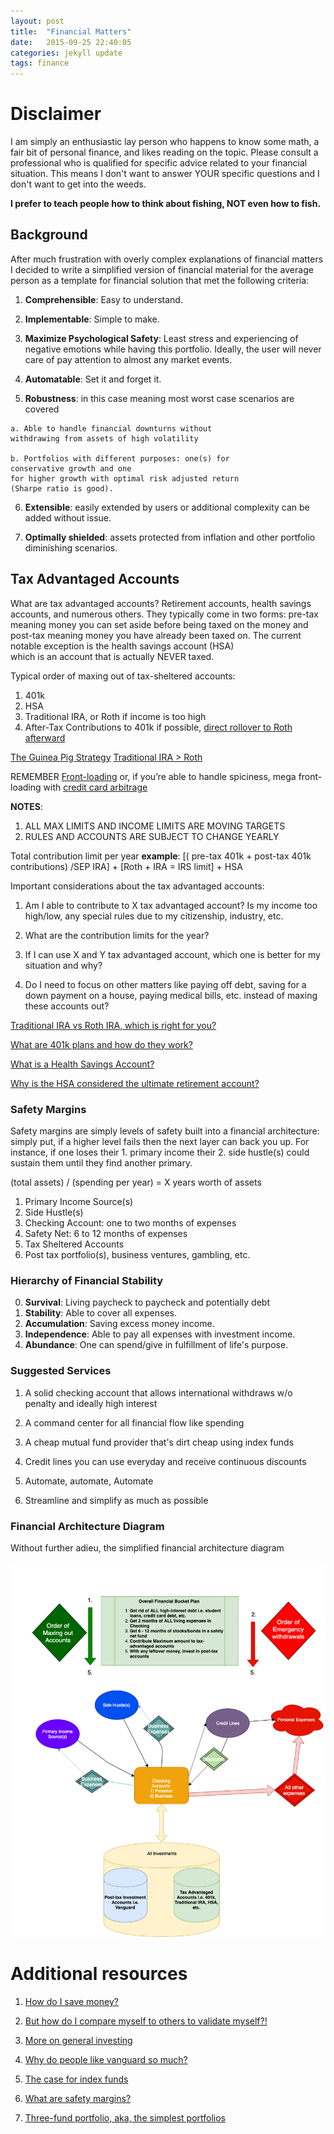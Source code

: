 ```yaml
---
layout: post
title:  "Financial Matters"
date:   2015-09-25 22:40:05
categories: jekyll update
tags: finance
---
```


# Disclaimer

  I am simply an enthusiastic lay person
  who happens to know some math, a fair bit of personal finance,
  and likes reading on the topic. Please consult a professional who is qualified for specific advice related to your financial situation.
  This means I don't want to answer YOUR specific questions and I don't want to get
  into the weeds.

**I prefer to teach people how to think about fishing, NOT even how to fish.**

## Background

After much frustration with overly complex explanations of financial matters I
decided to write a simplified version of financial material for the
average person as a template for financial solution that met the following criteria:

  1. **Comprehensible**: Easy to understand.

  2. **Implementable**: Simple to make.

  3. **Maximize Psychological Safety**: Least stress and experiencing of negative emotions while having this portfolio. Ideally, the user will never care of pay attention to almost any market events.

  4. **Automatable**: Set it and forget it.

  5. **Robustness**: in this case meaning most worst case scenarios are covered

    a. Able to handle financial downturns without
    withdrawing from assets of high volatility

    b. Portfolios with different purposes: one(s) for
    conservative growth and one
    for higher growth with optimal risk adjusted return
    (Sharpe ratio is good).

  6. **Extensible**: easily extended by users or additional complexity can be added
  without issue.

  7. **Optimally shielded**: assets protected from  inflation and other portfolio diminishing scenarios.

## Tax Advantaged Accounts

What are tax advantaged accounts? Retirement accounts, health savings accounts, and
numerous others. They typically come in two forms: pre-tax meaning money you can
set aside before being taxed on the money and post-tax meaning money you have already
been taxed on. The current notable exception is the health savings account (HSA)  
which is an account that is actually NEVER taxed.

Typical order of maxing out of tax-sheltered accounts:
1. 401k
2. HSA
3. Traditional IRA, or Roth if income is too high
4. After-Tax Contributions to 401k if possible, [direct rollover to Roth afterward](https://www.madfientist.com/after-tax-contributions/)

[The Guinea Pig Strategy](http://www.madfientist.com/guinea-pig-experiment/)
[Traditional IRA > Roth](https://www.madfientist.com/traditional-ira-vs-roth-ira/)


REMEMBER [Front-loading](http://www.madfientist.com/front-loading/) or, if you’re able to handle spiciness, mega front-loading with [credit card arbitrage](https://www.investopedia.com/terms/c/credit-card-arbitrage.asp)


**NOTES**:
  1. ALL MAX LIMITS AND INCOME LIMITS ARE MOVING TARGETS
  2. RULES AND ACCOUNTS ARE SUBJECT TO CHANGE YEARLY

Total contribution limit per year **example**: [( pre-tax 401k + post-tax 401k contributions) /SEP IRA] + [Roth + IRA = IRS limit] + HSA

Important considerations about the tax advantaged accounts:

1. Am I able to contribute to X tax advantaged account? Is my income too high/low,
any special rules due to my citizenship, industry, etc.

2. What are the contribution limits for the year?

3. If I can use X and Y tax advantaged account, which one is better for my situation and why?

4. Do I need to focus on other matters like paying off debt, saving for a down payment
on a house, paying medical bills, etc. instead of maxing these accounts out?

[Traditional IRA vs Roth IRA, which is right for you?](https://www.irs.gov/retirement-plans/individuals-retirement-arrangements-getting-started)

[What are 401k plans and how do they work?](https://www.irs.gov/retirement-plans/401k-plans)

[What is a Health Savings Account?](https://www.irs.gov/publications/p969#en_US_2018_publink1000204046)

[Why is the HSA considered the ultimate retirement account?](https://www.madfientist.com/ultimate-retirement-account/)

### Safety Margins

Safety margins are simply levels of safety built into a financial architecture: simply put, if a higher level fails then the next layer can back you up. For instance, if one loses their 1. primary income their 2. side hustle(s) could sustain them until they find another primary.

(total assets) / (spending per year) = X years worth of assets

1. Primary Income Source(s)
2. Side Hustle(s)
3. Checking Account: one to two months of expenses
4. Safety Net: 6 to 12 months of expenses
5. Tax Sheltered Accounts
6. Post tax portfolio(s), business ventures, gambling, etc.

### Hierarchy of Financial Stability

0. **Survival**: Living paycheck to paycheck and potentially debt
1. **Stability**: Able to cover all expenses.
2. **Accumulation**: Saving excess money income.
3. **Independence**: Able to pay all expenses with investment income.
4. **Abundance**: One can spend/give in fulfillment of life's purpose.

### Suggested Services

1. A solid checking account that allows international withdraws w/o penalty and ideally
high interest

2. A command center for all financial flow like spending

3. A cheap mutual fund provider that's dirt cheap using index funds

4. Credit lines you can use everyday and receive continuous discounts

5. Automate, automate, Automate

6. Streamline and simplify as much as possible

### Financial Architecture Diagram

Without further adieu, the simplified financial architecture diagram

![SFA](/assets/sfa.png)


# Additional resources

1. [How do I save money?](https://docs.google.com/document/d/1AtregvY52ObiO6N3QLDyBk4ZW4DTa89ar1nz9LlI3Ak/edit?usp=sharing)

2. [But how do I compare myself to others to validate myself?!](https://www.financialsamurai.com/the-average-net-worth-for-the-above-average-person/)

3. [More on general investing](http://awsaavedra.com/jekyll/update/2019/02/24/The-Intelligent-Investor.html)

4. [Why do people like vanguard so much?](https://jlcollinsnh.com/2012/09/07/stocks-part-x-what-if-vanguard-gets-nuked/)

5. [The case for index funds](https://personal.vanguard.com/pdf/ISGIDX.pdf)

6. [What are safety margins?](https://www.mrmoneymustache.com/2011/10/17/its-all-about-the-safety-margin/)

7. [Three-fund portfolio, aka, the simplest portfolios](https://www.bogleheads.org/wiki/Three-fund_portfolio)
